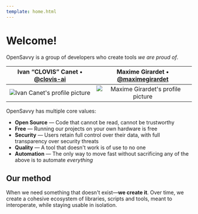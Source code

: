 ```yaml
---
template: home.html
---
```


# Welcome!

OpenSavvy is a group of developers who create tools _we are proud of_.

|                         Ivan “CLOVIS” Canet • [@clovis-ai](https://gitlab.com/clovis-ai)                         |                        Maxime Girardet • [@maximegirardet](https://gitlab.com/maximegirardet)                         |
|:----------------------------------------------------------------------------------------------------------------:|:---------------------------------------------------------------------------------------------------------------------:|
| ![](https://gitlab.com/uploads/-/system/user/avatar/2425545/avatar.png?width=400 "Ivan Canet's profile picture") | ![](https://gitlab.com/uploads/-/system/user/avatar/7833560/avatar.png?width=400 "Maxime Girardet's profile picture") |

OpenSavvy has multiple core values:

- **Open Source** — Code that cannot be read, cannot be trustworthy
- **Free** — Running our projects on your own hardware is free
- **Security** — Users retain full control over their data, with full transparency over security threats
- **Quality** — A tool that doesn't work is of use to no one
- **Automation** — The only way to move fast without sacrificing any of the above is to automate _everything_

## Our method

When we need something that doesn't exist—**we create it**. Over time, we create a cohesive ecosystem of libraries, scripts and tools, meant to interoperate, while staying usable in isolation.

